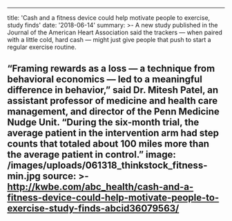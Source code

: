 ---
title: 'Cash and a fitness device could help motivate people to exercise, study finds'
date: '2018-06-14'
summary: >-
  A new study published in the Journal of the American Heart Association said
  the trackers — when paired with a little cold, hard cash — might just give
  people that push to start a regular exercise routine.


  “Framing rewards as a loss — a technique from behavioral economics — led to a
  meaningful difference in behavior,” said Dr. Mitesh Patel, an assistant
  professor of medicine and health care management, and director of the Penn
  Medicine Nudge Unit. “During the six-month trial, the average patient in the
  intervention arm had step counts that totaled about 100 miles more than the
  average patient in control.”
image: /images/uploads/061318_thinkstock_fitness-min.jpg
source: >-
  http://kwbe.com/abc_health/cash-and-a-fitness-device-could-help-motivate-people-to-exercise-study-finds-abcid36079563/
----

